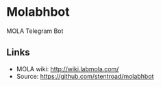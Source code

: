 # Molabhbot

MOLA Telegram Bot

## Links

  * MOLA wiki: http://wiki.labmola.com/
  * Source: https://github.com/stentroad/molabhbot
